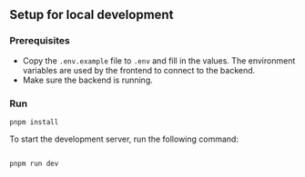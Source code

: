 ## Setup for local development

### Prerequisites

- Copy the `.env.example` file to `.env` and fill in the values. The environment variables are used by the frontend to connect to the backend.
- Make sure the backend is running.

### Run

```
pnpm install
```

To start the development server, run the following command:

```

pnpm run dev

```

